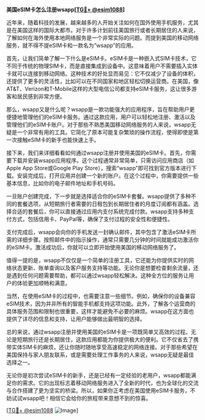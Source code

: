 **美国eSIM卡怎么注册wsapp[[TG💪+ @esim1088](https://t.me/s/esim1088)]**

近年来，随着科技的发展，越来越多的人开始关注如何在国外使用手机服务，尤其是在美国这样的国际大都市。对于许多计划前往美国旅行或者长期居住的人来说，了解如何在海外使用本地网络服务是一个非常实际的问题。而提到美国的移动网络服务，就不得不提eSIM卡和一款名为“wsapp”的应用。

首先，让我们简单了解一下什么是eSIM卡。eSIM卡是一种嵌入式SIM卡技术，它不同于传统的物理SIM卡，而是直接集成到设备中。这意味着用户不需要插入实体卡就可以连接到移动网络。这种技术的好处显而易见：它不仅减少了设备的体积，还提供了更多的灵活性，比如可以在不同国家和地区轻松切换运营商。在美国，像AT&T、Verizon和T-Mobile这样的大型电信公司都支持eSIM卡服务，这让很多游客和居民感到非常方便。

那么，wsapp又是什么呢？wsapp是一款功能强大的应用程序，旨在帮助用户更便捷地管理他们的eSIM卡服务。通过这款应用，用户可以轻松地注册、激活以及管理他们的eSIM卡账户。对于那些不熟悉美国移动网络服务的人来说，wsapp无疑是一个非常有用的工具。它简化了原本可能复杂繁琐的操作流程，使得即使是第一次接触eSIM卡的新手也能快速上手。

接下来，我们来详细看看如何通过wsapp注册并使用美国的eSIM卡。首先，你需要下载并安装wsapp应用程序。这个过程通常非常简单，只需访问应用商店（如Apple App Store或Google Play Store），搜索“wsapp”即可找到官方版本进行下载。安装完成后，打开应用并创建一个新的账户。在这个过程中，你需要提供一些基本信息，比如你的电子邮件地址和手机号码。

一旦账户创建完成，下一步就是选择适合你的eSIM卡套餐。wsapp提供了多种不同的套餐选项，从短期旅行者需要的日租包到长期居住者的月度订阅都有涵盖。选择合适的套餐后，你可以直接通过应用内支付系统完成付款。wsapp支持多种支付方式，包括信用卡、PayPal等，确保了支付过程的安全性和便捷性。

支付完成后，wsapp会向你的手机发送一封确认邮件，其中包含了激活eSIM卡所需的详细步骤。按照邮件中的指示操作，通常只需要几分钟的时间就能成功激活你的eSIM卡。激活成功后，你就可以立即开始使用美国的移动网络服务了。

值得一提的是，wsapp不仅仅是一个简单的注册工具，它还能为你提供实时的网络状态更新、账单查询以及客户服务支持等功能。无论你是想要检查剩余流量，还是遇到任何问题需要帮助，都可以通过wsapp轻松解决。这种全方位的服务让用户的体验更加顺畅和满意。

当然，在使用eSIM卡的过程中，也需要注意一些细节。例如，确保你的设备兼容eSIM技术，因为并非所有的智能手机都支持这项功能。此外，了解各个运营商的具体服务范围和限制也很重要，这样才能避免不必要的麻烦。wsapp在这方面也提供了详尽的信息和支持，让用户能够做出最明智的选择。

总的来说，通过wsapp注册并使用美国的eSIM卡是一项既简单又高效的过程。无论是短期旅行还是长期居住，这款应用都能为你提供极大的便利。它不仅省去了携带实体SIM卡的麻烦，还让你随时随地享受高速稳定的网络连接。对于那些希望在美国保持与家人朋友联系，或是需要处理工作事务的人来说，wsapp无疑是最佳选择之一。

无论你是初次尝试eSIM卡的新手，还是已经有一定经验的老用户，wsapp都能满足你的需求。它的出现标志着移动网络服务进入了全新的时代，也为全球化的交流与合作搭建了更为坚实的桥梁。所以，如果你正考虑在美国使用eSIM卡服务，不妨试试wsapp吧！相信它会给你的旅程带来意想不到的惊喜。

[[TG💪+ @esim1088](https://t.me/s/esim1088) ![Image](https://i.postimg.cc/4NQfJmqS/Snipaste-2025-05-13-00-14-12.png)]